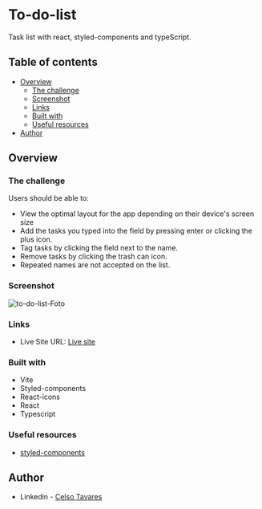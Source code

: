# To-do-list

Task list with react, styled-components and typeScript.

## Table of contents

- [Overview](#overview)
  - [The challenge](#the-challenge)
  - [Screenshot](#screenshot)
  - [Links](#links)
  - [Built with](#built-with)
  - [Useful resources](#useful-resources)
- [Author](#author)

## Overview

### The challenge

Users should be able to:

- View the optimal layout for the app depending on their device's screen size
- Add the tasks you typed into the field by pressing enter or clicking the plus icon.
- Tag tasks by clicking the field next to the name.
- Remove tasks by clicking the trash can icon.
- Repeated names are not accepted on the list.

### Screenshot

![to-do-list-Foto](https://user-images.githubusercontent.com/109553661/210593314-1b8576af-03d7-49ff-840a-3fe880e4814d.PNG)

### Links

- Live Site URL: [Live site](https://to-do-list-kohl-phi.vercel.app/)

### Built with

- Vite
- Styled-components
- React-icons
- React
- Typescript

### Useful resources

- [styled-components](https://styled-components.com/docs/basics) 

## Author

- Linkedin - [Celso Tavares](https://www.linkedin.com/in/celsotavaresjunior/)

